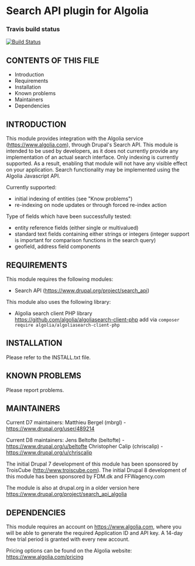 Search API plugin for Algolia
==============

### Travis build status
[![Build Status](https://travis-ci.org/fdmweb/search_api_algolia.svg?branch=master)](https://travis-ci.org/fdmweb/search_api_algolia)

CONTENTS OF THIS FILE
---------------------
 * Introduction
 * Requirements
 * Installation
 * Known problems
 * Maintainers
 * Dependencies


INTRODUCTION
------------
This module provides integration with the Algolia service
(https://www.algolia.com), through Drupal's Search API. This module is intended
to be used by developers, as it does not currently provide any implementation of
an actual search interface. Only indexing is currently supported. As a result,
enabling that module will not have any visible effect on your application.
Search functionality may be implemented using the Algolia Javascript API.

Currently supported:
 * initial indexing of entities (see "Know problems")
 * re-indexing on node updates or through forced re-index action

Type of fields which have been successfully tested:
 * entity reference fields (either single or multivalued)
 * standard text fields containing either strings or integers (integer support
   is important for comparison functions in the search query)
 * geofield, address field components


REQUIREMENTS
------------
This module requires the following modules:
 * Search API (https://www.drupal.org/project/search_api)

This module also uses the following library:
 * Algolia search client PHP library
   https://github.com/algolia/algoliasearch-client-php
   add via `composer require algolia/algoliasearch-client-php`


INSTALLATION
------------
Please refer to the INSTALL.txt file.


KNOWN PROBLEMS
--------------
Please report problems.


MAINTAINERS
-----------

Current D7 maintainers:
Matthieu Bergel (mbrgl) - https://www.drupal.org/user/489214

Current D8 maintainers:
Jens Beltofte (beltofte) - https://www.drupal.org/u/beltofte
Christopher Calip (chriscalip) - https://www.drupal.org/u/chriscalip

The initial Drupal 7 development of this module has been sponsored by TroisCube (http://www.troiscube.com).
The initial Drupal 8 development of this module has been sponsored by FDM.dk and FFWagency.com

The module is also at drupal.org in a older version here https://www.drupal.org/project/search_api_algolia

DEPENDENCIES
------------
This module requires an account on https://www.algolia.com, where you will be
able to generate the required Application ID and API key. A 14-day free trial
period is granted with every new account.

Pricing options can be found on the Algolia website:
https://www.algolia.com/pricing
